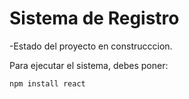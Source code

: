 <h1>Sistema de Registro</h1>

-Estado del proyecto en construcccion.

Para ejecutar el sistema, debes poner: 

```npm install react```
